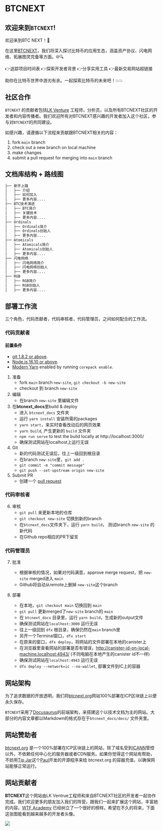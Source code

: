 # BTCNEXT

## 欢迎来到`BTCNEXT`!

欢迎来到BTC NEXT！🚀 

在这里[BTCNEXT](https://btcnext.org)，我们将深入探讨比特币的应用生态，涵盖资产协议、闪电网络、拓展图灵完备等方面。🌐🔍 

👉追踪项目时间表
👉探索开发者背景
👉分享实用工具
👉最新交易网站超链接

助你在比特币世界中游刃有余。一起探索比特币的未来吧！💥💥

## 社区合作

`BTCNEXT` 的贡献者包括[LK Venture](https://linekong.com) 工程师，分析员，以及所有BTCNEXT社区的开发者和内容传播者。我们欢迎所有对BTCNEXT感兴趣的开发者加入这个社区，参与对`BTCNEXT`的共同建设。

如感兴趣，请遵循以下流程来贡献跟BTCNEXT相关的内容：

1. fork `main` branch
2. check out a new branch on local machine
3. make changes
4. submit a pull request for merging into `main` branch

## 文档库结构 + 路线图

```bash
├── 新手上路
│   ├── 介绍
│   ├── 如何加入
│   ├── 更多内容....
├── BTC技术演进
│   ├── BTC简介
│   ├── 关键技术
│   ├── 更多内容....
├── Ordinals
│   ├── Ordinals简介
│   ├── Ordinals创始人
│   ├── 更多内容....
├── Atomicals
│   ├── Atomicals简介
│   ├── Atomicals创始人
│   ├── 更多内容....
├── 闪电网络
│   ├── 闪电网络简介
│   ├── 闪电网络创始人
│   ├── 更多内容....
├── RGB
│   ├── RGB简介
│   ├── RGB创始人
│   ├── 更多内容....
```

## 部署工作流

三个角色，代码贡献者，代码审核者，代码管理员，之间如何配合的工作流。

### 代码贡献者

#### 前置条件

- [git 1.8.2 or above](https://git-scm.com/downloads).
- [Node.js 16.10 or above](https://nodejs.org/en/download/).
- [Modern Yarn](https://yarnpkg.com/getting-started/install) enabled by running `corepack enable`.

1. 准备
    - fork `main` branch `new-site`, `git checkout -b new-site` 
    - checkout 到 branch `new-site` 
2. 编辑
    - 在branch `new-site` 里编辑文件
3. 在**btcnext_docs**里build & deploy
    - 进入 `btcnext_docs` 文件夹
    - 运行 `yarn install` 安装所需的packages
    - `yarn start`，来实时查看改动后的网页效果
    - `yarn build`, 产生更新的 `build` 文件夹
    - `npm run serve` to test the build locally at http://localhost:3000/
    - 确保测试网站在localhost上运行无误
4. Git
    - 新的代码测试无误后，往上一级回到根目录
    - 在branch `new-site`里，`git add .`
    - `git commit -m "commit message"`
    - `git push --set-upstream origin new-site`
5. Submit PR
    - 创建一个 [pull request](https://github.com/Million-Miles/btcnext/pulls) 

### 代码审核者

6. 审核
    - `git pull` 来更新本地的仓库
    - `git checkout new-site` 切换到新的branch
    - 在`btcnext_docs`文件夹下，运行 `yarn build`， 测试branch `new-site` 的新代码
    - 在Github repo相应的PR下留言

### 代码管理员

7.  批准
    - 根据审核的情况，如果对代码满意，approve merge request，把 `new-site` merged进入 `main`
    - Github将自动从remote上删掉 `new-site`这个branch

8.  部署
    - 在本地，`git checkout main` 切换回到 `main`
    - `git pull` 更新merged了`new-site` branch的 `main`
    - 在 `btcnext_docs` 目录里，运行 `yarn build`，生成新的output文件
    - 确保测试网站在`localhost:3000` 运行无误
    - 往上一级回到 `dfx` 根目录，确保仍然在`main` branch里
    - 另开一个Terminal窗口，`dfx start`
    - 在原来的窗口，`dfx deploy`，将网站的文件部署在本地的canister上
    - 在浏览器里查看网站的部署是否有错误，http://canister-id-on-local-machine.localhost:4943/ (不同电脑在本地产生的canister id不一样)
    - 确保测试网站在`localhost:4943` 运行无误
    - `dfx deploy --network=ic --no-wallet`, 部署文件到IC上的容器

## 网站架构

为了追求数据的开放透明，我们将[btcnext.org](https://btcnext.org)网站100%部署在ICP区块链上以便永久保存。

`BTCNEXT`采用了[Docusaurus](https://docusaurus.io/docs)的前端架构，来搭建这个以技术文档为主的网站。大部分的内容文章都以Markdown的格式存在于`btcnext_docs/docs/` 文件夹里。


## 网站赞助者

[btcnext.org](https://btcnext.xyz) 是一个100%部署在ICP区块链上的网站，除了域名受到[ICANN](https://www.icann.org/)管控以外，不依赖任何中心化的服务器或者CDN服务。如果你觉得这个网站有帮助，不妨用[Tip Jar](https://tipjar.rocks)这个[Paul](https://github.com/ninegua)开发的开源程序来给 btcnext.org 的容器充值，以确保网站能够正常运行。

## 网站贡献者

**BTCNEXT**这个网站由LK Ventrue工程师和来自BTCNEXT社区的开发者一起协作完成。我们欢迎更多的朋友加入我们的阵营，跟我们一起来扩展这个网站，丰富她的内容。[WTF Academy](https://github.com/WTFAcademy) 已经树立了一个很好的榜样。希望在不久的将来，下面这张图能看到越来越多的开发者头像。

<a href="https://github.com/Million-Miles/btcnext/graphs/contributors">
  <img src="https://contrib.rocks/image?repo=Million-Miles/btcnext" />
</a>
